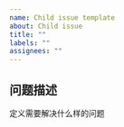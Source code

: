 ```yaml
---
name: Child issue template
about: Child issue
title: ""
labels: ""
assignees: ""
---
```


## 问题描述

定义需要解决什么样的问题
